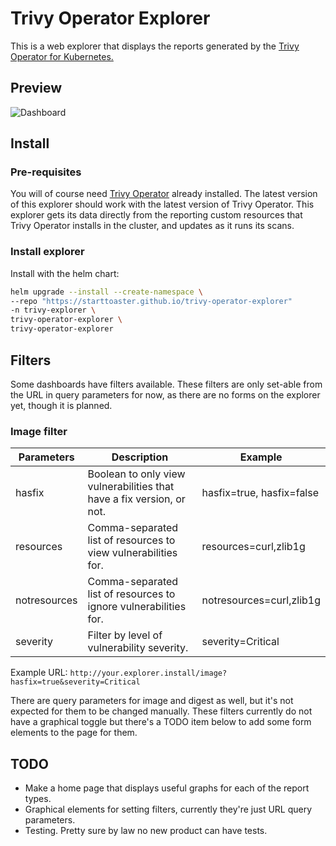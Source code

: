 # Trivy Operator Explorer

This is a web explorer that displays the reports generated by the [Trivy Operator for Kubernetes.](https://github.com/aquasecurity/trivy-operator)

## Preview

![Dashboard](content/preview.gif)

## Install

### Pre-requisites

You will of course need [Trivy Operator](https://github.com/aquasecurity/trivy-operator) already installed. The latest version of this explorer should work with the latest version of Trivy Operator. This explorer gets its data directly from the reporting custom resources that Trivy Operator installs in the cluster, and updates as it runs its scans.

### Install explorer

Install with the helm chart:

```bash
helm upgrade --install --create-namespace \
--repo "https://starttoaster.github.io/trivy-operator-explorer" 
-n trivy-explorer \
trivy-operator-explorer \
trivy-operator-explorer
```

## Filters

Some dashboards have filters available. These filters are only set-able from the URL in query parameters for now, as there are no forms on the explorer yet, though it is planned.

### Image filter

| Parameters   | Description                                                           | Example                   |
|--------------|-----------------------------------------------------------------------|---------------------------|
| hasfix       | Boolean to only view vulnerabilities that have a fix version, or not. | hasfix=true, hasfix=false |
| resources    | Comma-separated list of resources to view vulnerabilities for.        | resources=curl,zlib1g     |
| notresources | Comma-separated list of resources to ignore vulnerabilities for.      | notresources=curl,zlib1g  |
| severity     | Filter by level of vulnerability severity.                            | severity=Critical         |

Example URL: `http://your.explorer.install/image?hasfix=true&severity=Critical`

There are query parameters for image and digest as well, but it's not expected for them to be changed manually. These filters currently do not have a graphical toggle but there's a TODO item below to add some form elements to the page for them.

## TODO

- Make a home page that displays useful graphs for each of the report types.
- Graphical elements for setting filters, currently they're just URL query parameters.
- Testing. Pretty sure by law no new product can have tests.
